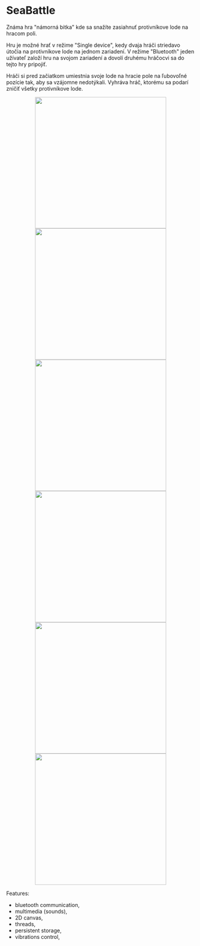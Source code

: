 # SeaBattle
Známa hra "námorná bitka" kde sa snažíte zasiahnuť protivníkove lode na hracom poli.

Hru je možné hrať v režime "Single device", kedy dvaja hráči striedavo útočia na protivníkove
lode na jednom zariadení. V režime "Bluetooth" jeden užívateľ založí hru na svojom zariadení a
dovolí druhému hráčocvi sa do tejto hry pripojiť.

Hráči si pred začiatkom umiestnia svoje lode na hracie pole na ľubovoľné pozície tak, aby sa
vzájomne nedotýkali.
Vyhráva hráč, ktorému sa podarí zničiť všetky protivníkove lode.

<p align="center">
  <img src="http://homel.vsb.cz/~mik0327/1.png" width="350"/>
  <img src="http://homel.vsb.cz/~mik0327/2.png" width="350"/>
  <img src="http://homel.vsb.cz/~mik0327/3.png" width="350"/>
  <img src="http://homel.vsb.cz/~mik0327/4.png" width="350"/>
  <img src="http://homel.vsb.cz/~mik0327/5.png" width="350"/>
  <img src="http://homel.vsb.cz/~mik0327/6.png" width="350"/>
</p>

Features:
* bluetooth communication,
* multimedia (sounds),
* 2D canvas,
* threads,
* persistent storage,
* vibrations control,